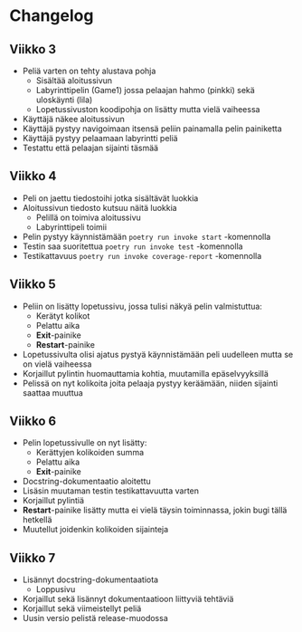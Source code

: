 # Changelog

## Viikko 3

* Peliä varten on tehty alustava pohja
  - Sisältää aloitussivun
  - Labyrinttipelin (Game1) jossa pelaajan hahmo (pinkki) sekä uloskäynti (lila)
  - Lopetussivuston koodipohja on lisätty mutta vielä vaiheessa
* Käyttäjä näkee aloitussivun
* Käyttäjä pystyy navigoimaan itsensä peliin painamalla pelin painiketta
* Käyttäjä pystyy pelaamaan labyrintti peliä
* Testattu että pelaajan sijainti täsmää

## Viikko 4

* Peli on jaettu tiedostoihi jotka sisältävät luokkia
* Aloitussivun tiedosto kutsuu näitä luokkia
  - Pelillä on toimiva aloitussivu
  - Labyrinttipeli toimii
 * Pelin pystyy käynnistämään `poetry run invoke start` -komennolla
 * Testin saa suoritettua `poetry run invoke test` -komennolla
 * Testikattavuus `poetry run invoke coverage-report` -komennolla

## Viikko 5

* Peliin on lisätty lopetussivu, jossa tulisi näkyä pelin valmistuttua:
    * Kerätyt kolikot
    * Pelattu aika
    * **Exit**-painike
    * **Restart**-painike
* Lopetussivulta olisi ajatus pystyä käynnistämään peli uudelleen mutta se on vielä vaiheessa
* Korjaillut pylintin huomauttamia kohtia, muutamilla epäselvyyksillä
* Pelissä on nyt kolikoita joita pelaaja pystyy keräämään, niiden sijainti saattaa muuttua

## Viikko 6

* Pelin lopetussivulle on nyt lisätty:
    * Kerättyjen kolikoiden summa
    * Pelattu aika
    * **Exit**-painike
* Docstring-dokumentaatio aloitettu
* Lisäsin muutaman testin testikattavuutta varten
* Korjaillut pylintiä
* **Restart**-painike lisätty mutta ei vielä täysin toiminnassa, jokin bugi tällä hetkellä
* Muutellut joidenkin kolikoiden sijainteja

## Viikko 7

* Lisännyt docstring-dokumentaatiota
    * Loppusivu
* Korjaillut sekä lisännyt dokumentaatioon liittyviä tehtäviä
* Korjaillut sekä viimeistellyt peliä
* Uusin versio pelistä release-muodossa
